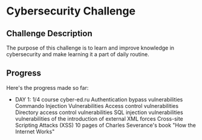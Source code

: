 # Cybersecurity Challenge

## Challenge Description
The purpose of this challenge is to learn and improve knowledge in cybersecurity and make learning it a part of daily routine.

## Progress
Here's the progress made so far:

- DAY 1: 
1/4 course cyber-ed.ru
  Authentication bypass vulnerabilities
  Commando Injection Vulnerabilities
  Access control vulnerabilities 
  Directory access control vulnerabilities
  SQL injection
  vulnerabilities vulnerabilities of the introduction of external XML forces
  Cross-site Scripting Attacks (XSS)
10 pages of Charles Severance's book "How the Internet Works"
